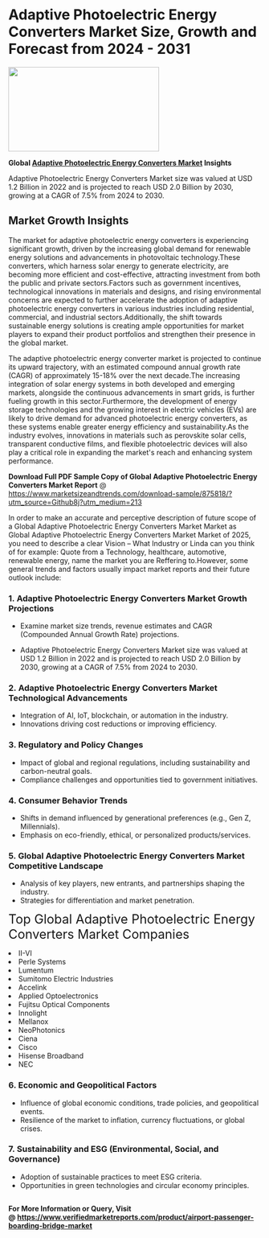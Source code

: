 <H1>Adaptive Photoelectric Energy Converters Market Size, Growth and Forecast from 2024 - 2031</H1><img class="aligncenter size-medium wp-image-584254" src="https://thirdeyenews.in/wp-content/uploads/2024/09/Global-Market-Research-300x168.jpeg" alt="" width="300" height="168" /><p><strong>Global&nbsp;<a href="https://www.marketsizeandtrends.com/download-sample/875818/?utm_source=Github8j?utm_medium=213">Adaptive Photoelectric Energy Converters Market</a> Insights</strong></p><p>Adaptive Photoelectric Energy Converters Market size was valued at USD 1.2 Billion in 2022 and is projected to reach USD 2.0 Billion by 2030, growing at a CAGR of 7.5% from 2024 to 2030.</p><p><h2>Market Growth Insights</h2> <p>The market for adaptive photoelectric energy converters is experiencing significant growth, driven by the increasing global demand for renewable energy solutions and advancements in photovoltaic technology.These converters, which harness solar energy to generate electricity, are becoming more efficient and cost-effective, attracting investment from both the public and private sectors.Factors such as government incentives, technological innovations in materials and designs, and rising environmental concerns are expected to further accelerate the adoption of adaptive photoelectric energy converters in various industries including residential, commercial, and industrial sectors.Additionally, the shift towards sustainable energy solutions is creating ample opportunities for market players to expand their product portfolios and strengthen their presence in the global market.</p> <p>The adaptive photoelectric energy converter market is projected to continue its upward trajectory, with an estimated compound annual growth rate (CAGR) of approximately 15-18% over the next decade.The increasing integration of solar energy systems in both developed and emerging markets, alongside the continuous advancements in smart grids, is further fueling growth in this sector.Furthermore, the development of energy storage technologies and the growing interest in electric vehicles (EVs) are likely to drive demand for advanced photoelectric energy converters, as these systems enable greater energy efficiency and sustainability.As the industry evolves, innovations in materials such as perovskite solar cells, transparent conductive films, and flexible photoelectric devices will also play a critical role in expanding the market's reach and enhancing system performance.</p> <p><span class=""><strong>Download Full PDF Sample Copy of Global Adaptive Photoelectric Energy Converters Market Report</strong> @ <a href="https://www.marketsizeandtrends.com/download-sample/875818/?utm_source=Github8j?utm_medium=213" target="_blank">https://www.marketsizeandtrends.com/download-sample/875818/?utm_source=Github8j?utm_medium=213</a></span></p><p>In order to make an accurate and perceptive description of future scope of a Global&nbsp;Adaptive Photoelectric Energy Converters Market Market as Global&nbsp;Adaptive Photoelectric Energy Converters Market Market of 2025, you need to describe a clear Vision &ndash; What Industry or Linda can you think of for example: Quote from a Technology, healthcare, automotive, renewable energy, name the market you are Reffering to.However, some general trends and factors usually impact market reports and their future outlook include:</p><h3>1.&nbsp;<strong>Adaptive Photoelectric Energy Converters Market Growth Projections</strong></h3><ul><li>Examine market size trends, revenue estimates and CAGR (Compounded Annual Growth Rate) projections.</li><li><p>Adaptive Photoelectric Energy Converters Market size was valued at USD 1.2 Billion in 2022 and is projected to reach USD 2.0 Billion by 2030, growing at a CAGR of 7.5% from 2024 to 2030.</p></li></ul><h3>2.&nbsp;<strong>Adaptive Photoelectric Energy Converters Market Technological Advancements</strong></h3><ul><li>Integration of AI, IoT, blockchain, or automation in the industry.</li><li>Innovations driving cost reductions or improving efficiency.</li></ul><h3>3.&nbsp;<strong>Regulatory and Policy Changes</strong></h3><ul><li>Impact of global and regional regulations, including sustainability and carbon-neutral goals.</li><li>Compliance challenges and opportunities tied to government initiatives.</li></ul><h3>4.&nbsp;<strong>Consumer Behavior Trends</strong></h3><ul><li>Shifts in demand influenced by generational preferences (e.g., Gen Z, Millennials).</li><li>Emphasis on eco-friendly, ethical, or personalized products/services.</li></ul><h3>5.&nbsp;<strong>Global Adaptive Photoelectric Energy Converters Market Competitive Landscape</strong></h3><ul><li>Analysis of key players, new entrants, and partnerships shaping the industry.</li><li>Strategies for differentiation and market penetration.</li></ul><p data-pm-slice="1 1 []"><span style="color: inherit; font-family: inherit; font-size: 25px;">Top Global Adaptive Photoelectric Energy Converters Market Companies</span></p><div class="" data-test-id=""><p><li>II-VI</li><li> Perle Systems</li><li> Lumentum</li><li> Sumitomo Electric Industries</li><li> Accelink</li><li> Applied Optoelectronics</li><li> Fujitsu Optical Components</li><li> Innolight</li><li> Mellanox</li><li> NeoPhotonics</li><li> Ciena</li><li> Cisco</li><li> Hisense Broadband</li><li> NEC</li></p></div><h3>6.&nbsp;<strong>Economic and Geopolitical Factors</strong></h3><ul><li>Influence of global economic conditions, trade policies, and geopolitical events.</li><li>Resilience of the market to inflation, currency fluctuations, or global crises.</li></ul><h3>7.&nbsp;<strong>Sustainability and ESG (Environmental, Social, and Governance)</strong></h3><ul><li>Adoption of sustainable practices to meet ESG criteria.</li><li>Opportunities in green technologies and circular economy principles.</li></ul><h2><strong style="font-size: 14px;">For More Information or Query, Visit @&nbsp;</strong><a style="background-color: #ffffff; font-size: 14px;" href="https://www.marketsizeandtrends.com/report/adaptive-photoelectric-energy-converters-market/" target="_blank">https://www.verifiedmarketreports.com/product/airport-passenger-boarding-bridge-market</a></h2>